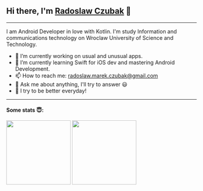 ## Hi there, I'm [Radoslaw Czubak](https://github.com/RadoslawCzubak) 👋

---

I am Android Developer in love with Kotlin. I'm study Information and communications technology on Wroclaw University of Science and Technology. 

- 🔭 I’m currently working on usual and unusual apps.
- 🌱 I’m currently learning Swift for iOS dev and mastering Android Development. 
- 📫 How to reach me: radoslaw.marek.czubak@gmail.com
- 💬 Ask me about anything, I'll try to answer 😃
- 📖 I try to be better everyday!

___

#### Some stats 😇:
<p float="left">
<img src="https://github-readme-stats.vercel.app/api?username=RadoslawCzubak&theme=prussian&count_private=true&include_all_commits=true&show_icons=true&hide_border=true" height="170em"/>

<img src="https://github-readme-stats.vercel.app/api/top-langs/?username=RadoslawCzubak&theme=prussian&show_icons=true&hide_border=true" height="170em"/>
</p> 
